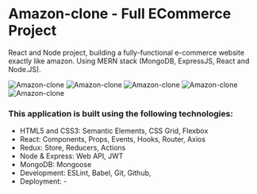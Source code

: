 # Amazon-clone - Full ECommerce Project

React and Node project, building a fully-functional e-commerce website exactly like amazon. 
Using MERN stack (MongoDB, ExpressJS, React and Node.JS).

![Amazon-clone](https://i.ibb.co/jMgjY60/Screen-Shot-2021-01-15-at-11-47-21-AM.png)
![Amazon-clone](https://i.ibb.co/1fyLqsz/Screen-Shot-2021-01-15-at-11-47-52-AM.png)
![Amazon-clone](https://i.ibb.co/fDVNn2F/Screen-Shot-2021-01-15-at-11-48-12-AM.png)
![Amazon-clone](https://i.ibb.co/grLCRZw/Screen-Shot-2021-01-15-at-11-48-24-AM.png)
![Amazon-clone](https://i.ibb.co/XJqjvdY/Screen-Shot-2021-01-15-at-11-48-33-AM.png)

### This application is built using the following technologies:

* HTML5 and CSS3: Semantic Elements, CSS Grid, Flexbox
* React: Components, Props, Events, Hooks, Router, Axios
* Redux: Store, Reducers, Actions
* Node & Express: Web API, JWT
* MongoDB: Mongoose
* Development: ESLint, Babel, Git, Github,
* Deployment: -

